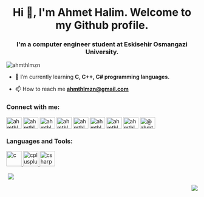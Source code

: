 <h1 align="center">Hi 👋, I'm Ahmet Halim. Welcome to my Github profile.</h1>
<h3 align="center">I'm a computer engineer student at Eskisehir Osmangazi University.</h3>

<p align="left"> <img src="https://komarev.com/ghpvc/?username=ahmthlmzn&label=Profile%20views&color=0e75b6&style=flat" alt="ahmthlmzn" /> </p>

- 🌱 I’m currently learning **C, C++, C# programming languages.**

- 📫 How to reach me **ahmthlmzn@gmail.com**

<h3 align="left">Connect with me:</h3>
<p align="left">
<a href="https://dev.to/ahmthlmzn" target="blank"><img align="center" src="https://cdn.jsdelivr.net/npm/simple-icons@3.0.1/icons/dev-dot-to.svg" alt="ahmthlmzn" height="30" width="40" /></a>
<a href="https://twitter.com/ahmthlmzn" target="blank"><img align="center" src="https://cdn.jsdelivr.net/npm/simple-icons@3.0.1/icons/twitter.svg" alt="ahmthlmzn" height="30" width="40" /></a>
<a href="https://linkedin.com/in/ahmthlmzn98" target="blank"><img align="center" src="https://cdn.jsdelivr.net/npm/simple-icons@3.0.1/icons/linkedin.svg" alt="ahmthlmzn98" height="30" width="40" /></a>
<a href="https://fb.com/ahmthlmzn" target="blank"><img align="center" src="https://cdn.jsdelivr.net/npm/simple-icons@3.0.1/icons/facebook.svg" alt="ahmthlmzn" height="30" width="40" /></a>
<a href="https://instagram.com/ahmthlmzn" target="blank"><img align="center" src="https://cdn.jsdelivr.net/npm/simple-icons@3.0.1/icons/instagram.svg" alt="ahmthlmzn" height="30" width="40" /></a>
<a href="https://medium.com/ahmthlmzn" target="blank"><img align="center" src="https://cdn.jsdelivr.net/npm/simple-icons@3.0.1/icons/medium.svg" alt="ahmthlmzn" height="30" width="40" /></a>
<a href="https://www.hackerrank.com/ahmthlmzn" target="blank"><img align="center" src="https://cdn.jsdelivr.net/npm/simple-icons@3.0.1/icons/hackerrank.svg" alt="ahmthlmzn" height="30" width="40" /></a>
<a href="https://www.leetcode.com/ahmthlmzn" target="blank"><img align="center" src="https://cdn.jsdelivr.net/npm/simple-icons@3.0.1/icons/leetcode.svg" alt="ahmthlmzn" height="30" width="40" /></a>
<a href="https://discord.gg/@ahmthlmzn#7021" target="blank"><img align="center" src="https://cdn.jsdelivr.net/npm/simple-icons@3.0.1/icons/discord.svg" alt="@ahmthlmzn#7021" height="30" width="40" /></a>
</p>

<h3 align="left">Languages and Tools:</h3>
<p align="left"> <a href="https://www.cprogramming.com/" target="_blank"> <img src="https://devicons.github.io/devicon/devicon.git/icons/c/c-original.svg" alt="c" width="40" height="40"/> </a> <a href="https://www.w3schools.com/cpp/" target="_blank"> <img src="https://devicons.github.io/devicon/devicon.git/icons/cplusplus/cplusplus-original.svg" alt="cplusplus" width="40" height="40"/> </a> <a href="https://www.w3schools.com/cs/" target="_blank"> <img src="https://devicons.github.io/devicon/devicon.git/icons/csharp/csharp-original.svg" alt="csharp" width="40" height="40"/> </a> </p>

<p>&nbsp;<img align="center" src="https://github-readme-stats.vercel.app/api?username=ahmthlmzn&amp;bg_color=30,e96443,904e95&amp;title_color=fff&amp;text_color=fff" style="max-width:100%;"> <p><img align="right" src="https://github-readme-stats.vercel.app/api/top-langs?username=ahmthlmzn&amp;bg_color=30,e96443,904e95&amp;title_color=fff&amp;text_color=fff" style="max-width:100%;">
